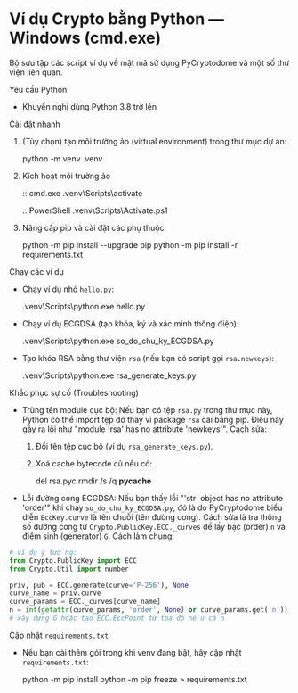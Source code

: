 # Ví dụ Crypto bằng Python — Windows (cmd.exe)

Bộ sưu tập các script ví dụ về mật mã sử dụng PyCryptodome và một số thư viện liên quan.

Yêu cầu Python
- Khuyến nghị dùng Python 3.8 trở lên

Cài đặt nhanh
1. (Tùy chọn) tạo môi trường ảo (virtual environment) trong thư mục dự án:

    python -m venv .venv

2. Kích hoạt môi trường ảo

    :: cmd.exe
    .venv\\Scripts\\activate

    :: PowerShell
    .venv\\Scripts\\Activate.ps1

3. Nâng cấp pip và cài đặt các phụ thuộc

    python -m pip install --upgrade pip
    python -m pip install -r requirements.txt

Chạy các ví dụ
- Chạy ví dụ nhỏ `hello.py`:

    .venv\\Scripts\\python.exe hello.py

- Chạy ví dụ ECGDSA (tạo khóa, ký và xác minh thông điệp):

    .venv\\Scripts\\python.exe so_do_chu_ky_ECGDSA.py

- Tạo khóa RSA bằng thư viện `rsa` (nếu bạn có script gọi `rsa.newkeys`):

    .venv\\Scripts\\python.exe rsa_generate_keys.py

Khắc phục sự cố (Troubleshooting)
- Trùng tên module cục bộ: Nếu bạn có tệp `rsa.py` trong thư mục này, Python có thể import tệp đó thay vì package `rsa` cài bằng pip. Điều này gây ra lỗi như "module 'rsa' has no attribute 'newkeys'". Cách sửa:

    1. Đổi tên tệp cục bộ (ví dụ `rsa_generate_keys.py`).
    2. Xoá cache bytecode cũ nếu có:

       del rsa.pyc
       rmdir /s /q __pycache__

- Lỗi đường cong ECGDSA: Nếu bạn thấy lỗi "'str' object has no attribute 'order'" khi chạy `so_do_chu_ky_ECGDSA.py`, đó là do PyCryptodome biểu diễn `EccKey.curve` là tên chuỗi (tên đường cong). Cách sửa là tra thông số đường cong từ `Crypto.PublicKey.ECC._curves` để lấy bậc (order) `n` và điểm sinh (generator) `G`. Cách làm chung:

```python
# ví dụ ý tưởng:
from Crypto.PublicKey import ECC
from Crypto.Util import number

priv, pub = ECC.generate(curve='P-256'), None
curve_name = priv.curve
curve_params = ECC._curves[curve_name]
n = int(getattr(curve_params, 'order', None) or curve_params.get('n'))
# xây dựng G hoặc tạo ECC.EccPoint từ toạ độ nếu cần
```

Cập nhật `requirements.txt`
- Nếu bạn cài thêm gói trong khi venv đang bật, hãy cập nhật `requirements.txt`:

    python -m pip install <ten-goi>
    python -m pip freeze > requirements.txt

